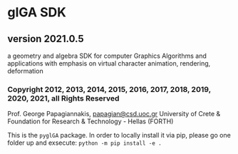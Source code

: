 # glGA SDK
## version 2021.0.5

a geometry and algebra SDK for computer Graphics Algorithms and applications with emphasis on virtual character animation, rendering, deformation

### Copyright 2012, 2013, 2014, 2015, 2016, 2017, 2018, 2019, 2020, 2021, all Rights Reserved

Prof. George Papagiannakis, papagian@csd.uoc.gr
University of Crete & Foundation for Research & Technology - Hellas (FORTH)

This is the `pyglGA` package.
In order to locally install it via pip, please go one folder up and exsecute:
`python -m pip install -e .`
